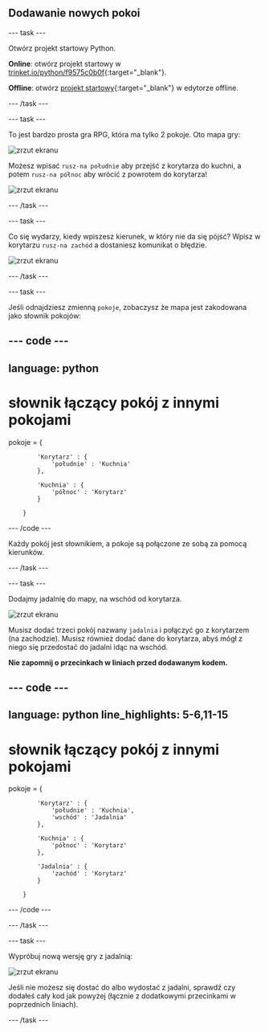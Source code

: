 ## Dodawanie nowych pokoi

--- task ---

Otwórz projekt startowy Python.

**Online**: otwórz projekt startowy w [trinket.io/python/f9575c0b0f](https://trinket.io/python/f9575c0b0f){:target="_blank"}.

**Offline**: otwórz [projekt startowy](https://rpf.io/p/pl-PL/rpg-go){:target="_blank"} w edytorze offline.

--- /task ---

--- task ---

To jest bardzo prosta gra RPG, która ma tylko 2 pokoje. Oto mapa gry:

![zrzut ekranu](images/rpg-map1.png)

Możesz wpisać `rusz-na południe` aby przejść z korytarza do kuchni, a potem `rusz-na północ` aby wrócić z powrotem do korytarza!

![zrzut ekranu](images/rpg-controls.png)

--- /task ---

--- task ---

Co się wydarzy, kiedy wpiszesz kierunek, w który nie da się pójść? Wpisz w korytarzu `rusz-na zachód` a dostaniesz komunikat o błędzie.

![zrzut ekranu](images/rpg-error.png)

--- /task ---

--- task ---

Jeśli odnajdziesz zmienną `pokoje`, zobaczysz że mapa jest zakodowana jako słownik pokojów:

--- code ---
---
language: python
---
# słownik łączący pokój z innymi pokojami

pokoje = {

            'Korytarz' : {
                'południe' : 'Kuchnia'
            },
    
            'Kuchnia' : {
                'północ' : 'Korytarz'
            }
    
        }
    

--- /code ---

Każdy pokój jest słownikiem, a pokoje są połączone ze sobą za pomocą kierunków.

--- /task ---

--- task ---

Dodajmy jadalnię do mapy, na wschód od korytarza.

![zrzut ekranu](images/rpg-dining.png)

Musisz dodać trzeci pokój nazwany `jadalnia` i połączyć go z korytarzem (na zachodzie). Musisz również dodać dane do korytarza, abyś mógł z niego się przedostać do jadalni idąc na wschód.

**Nie zapomnij o przecinkach w liniach przed dodawanym kodem.**

--- code ---
---
language: python
line_highlights: 5-6,11-15
---

# słownik łączący pokój z innymi pokojami

pokoje = {

            'Korytarz' : {
                'południe' : 'Kuchnia',
                'wschód' : 'Jadalnia'
            },
    
            'Kuchnia' : {
                'północ' : 'Korytarz'
            },
    
            'Jadalnia' : {
                'zachód' : 'Korytarz'
            }
    
        }
    

--- /code ---

--- /task ---

--- task ---

Wypróbuj nową wersję gry z jadalnią:

![zrzut ekranu](images/rpg-dining-test.png)

Jeśli nie możesz się dostać do albo wydostać z jadalni, sprawdź czy dodałeś cały kod jak powyżej (łącznie z dodatkowymi przecinkami w poprzednich liniach).

--- /task ---
